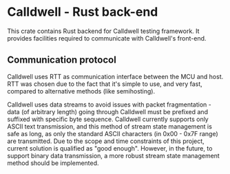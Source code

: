 # Calldwell - Rust back-end

This crate contains Rust backend for Calldwell testing framework.
It provides facilities required to communicate with Calldwell's front-end.

## Communication protocol

Calldwell uses RTT as communication interface between the MCU and host. RTT was chosen due to the fact that it's simple to use, and very fast, compared to alternative methods (like semihosting).

Calldwell uses data streams to avoid issues with packet fragmentation - data (of arbitrary length) going through Calldwell must be prefixed and suffixed with specific byte sequence.
Calldwell currently supports only ASCII text transmission, and this method of stream state management is safe as long, as only the standard ASCII characters (in 0x00 - 0x7F range) are transmitted.
Due to the scope and time constraints of this project, current solution is qualified as "good enough".
However, in the future, to support binary data transmission, a more robust stream state management method should be implemented.
